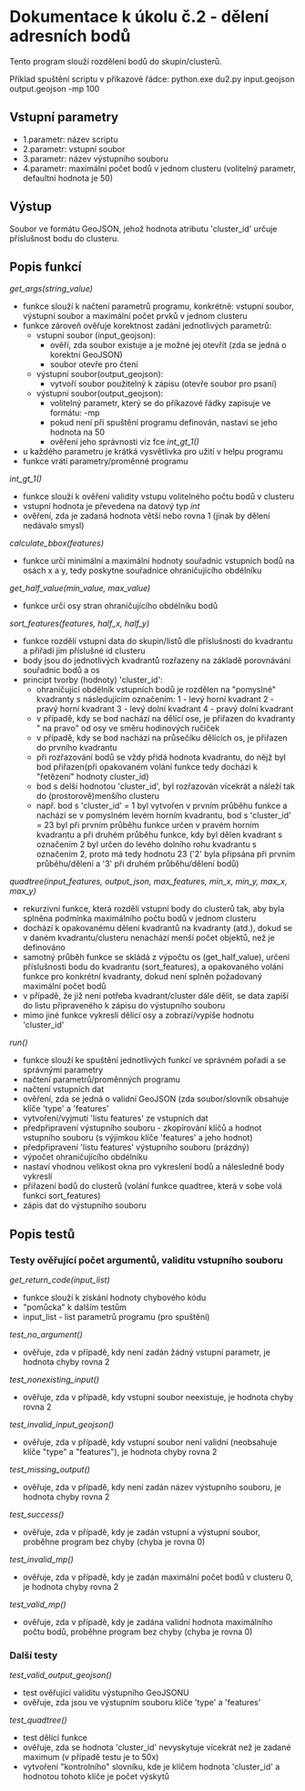 # Dokumentace k úkolu č.2  - dělení adresních bodů

Tento program slouží rozdělení bodů do skupin/clusterů.

Příklad spuštění scriptu v příkazové řádce:
python.exe  du2.py  input.geojson  output.geojson  -mp 100


## Vstupní parametry
  * 1.parametr: název scriptu
  * 2.parametr: vstupní soubor
  * 3.parametr: název výstupního souboru
  * 4.parametr: maximální počet bodů v jednom clusteru (volitelný parametr, defaultní hodnota je 50)


## Výstup
Soubor ve formátu GeoJSON, jehož hodnota atributu 'cluster_id' určuje příslušnost bodu do clusteru.


## Popis funkcí

*get_args(string_value)*
 * funkce slouží k načtení parametrů programu, konkrétně: vstupní soubor, výstupní soubor a maximální počet prvků
    v jednom clusteru
 * funkce zároveň ověřuje korektnost zadání jednotlivých parametrů:
   - vstupní soubor (input_geojson):
     - ověří, zda soubor existuje a je možné jej otevřít (zda se jedná o korektní GeoJSON)
     - soubor otevře pro čtení
   - výstupní soubor(output_geojson):
     - vytvoří soubor použitelný k zápisu (otevře soubor pro psaní)
   - výstupní soubor(output_geojson):
     - volitelný parametr, který se do příkazové řádky zapisuje ve formátu: -mp <hodnota>
     - pokud není při spuštění programu definován, nastaví se jeho hodnota na 50
     - ověření jeho správnosti viz fce *int_gt_1()*
 * u každého parametru je krátká vysvětlivka pro užití v helpu programu
 * funkce vrátí parametry/proměnné programu


*int_gt_1()*
 * funkce slouží k ověření validity vstupu volitelného počtu bodů v clusteru
 * vstupní hodnota je převedena na datový typ *int*
 * ověření, zda je zadaná hodnota větší nebo rovna 1 (jinak by dělení nedávalo smysl)


*calculate_bbox(features)*
 * funkce určí minimální a maximální hodnoty souřadnic vstupních bodů na osách x a y, tedy poskytne souřadnice
 ohraničujícího obdélníku

 
*get_half_value(min_value, max_value)*
 * funkce určí osy stran ohraničujícího obdélníku bodů


*sort_features(features, half_x, half_y)*
 * funkce rozdělí vstupní data do skupin/listů dle příslušnosti do kvadrantu a přiřadí jim příslušné id clusteru
 * body jsou do jednotlivých kvadrantů rozřazeny na základě porovnávání souřadnic bodů a os
 * principt tvorby (hodnoty) 'cluster_id':
   - ohraničující obdélník vstupních bodů je rozdělen na "pomyslné" kvadranty s následujícím označením:
	 1 - levý horní kvadrant
	 2 - pravý horní kvadrant
	 3 - levý dolní kvadrant
	 4 - pravý dolní kvadrant
   - v případě, kdy se bod nachází na dělící ose, je přiřazen do kvadranty " na pravo" od osy ve směru hodinových
   ručiček
   - v případě, kdy se bod nachází na průsečíku dělících os, je přiřazen do prvního kvadrantu
   - při rozřazování bodů se vždy přidá hodnota kvadrantu, do nějž byl bod přiřazen(při opakovaném volání funkce tedy
     dochází k "řetězení" hodnoty cluster_id)
   - bod s delší hodnotou 'cluster_id', byl rozřazován vícekrát a náleží tak do (prostorově)menšího clusteru
   - např. bod s 'cluster_id' = 1 byl vytvořen v prvním průběhu funkce a nachází se v pomyslném levém horním kvadrantu,
   bod s 'cluster_id' = 23 byl při prvním průběhu funkce určen v pravém horním kvadrantu a při druhém průběhu funkce,
   kdy byl dělen kvadrant s označením 2 byl určen do levého dolního rohu kvadrantu s označením 2, proto má tedy 
   hodnotu 23 ('2' byla připsána při prvním průběhu/dělení a '3' při druhém průběhu/dělení bodů)


*quadtree(input_features, output_json, max_features, min_x, min_y, max_x, max_y)*
 * rekurzivní funkce, která rozdělí vstupní body do clusterů tak, aby byla splněna podmínka maximálního počtu bodů v 
 jednom clusteru
 * dochází k opakovanému dělení kvadrantů na kvadranty (atd.), dokud se v daném kvadrantu/clusteru nenachází menší počet
  objektů, než je definováno
 * samotný průběh funkce se skládá z výpočtu os (get_half_value), určení příslušnosti bodu do kvadrantu (sort_features),
  a opakovaného volání funkce pro konkrétní kvadranty, dokud není splněn požadovaný maximální počet bodů
 * v případě, že již není potřeba kvadrant/cluster dále dělit, se data zapíší do listu připraveného k zápisu
  do výstupního souboru
 * mimo jiné funkce vykreslí dělící osy a zobrazí/vypíše hodnotu 'cluster_id'

*run()*
 * funkce slouží ke spuštění jednotlivých funkcí ve správném pořadí a se správnými parametry
 * načtení parametrů/proměnných programu
 * načtení vstupních dat
 * ověření, zda se jedná o validní GeoJSON (zda soubor/slovník obsahuje klíče 'type' a 'features'
 * vytvoření/vyjmutí 'listu features' ze vstupních dat
 * předpřipravení výstupního souboru - zkopírování klíčů a hodnot vstupního souboru (s výjimkou klíče 'features' a jeho hodnot)
 * předpřipravení 'listu features' výstupního souboru (prázdný)
 * výpočet ohraničujícího obdélníku
 * nastaví vhodnou velikost okna pro vykreslení bodů a nálesledně body vykreslí
 * přiřazení bodů do clusterů (volání funkce quadtree, která v sobe volá funkci sort_features)
 * zápis dat do výstupního souboru

## Popis testů

### Testy ověřující počet argumentů, validitu vstupního souboru

*get_return_code(input_list)*
 * funkce slouží k získání hodnoty chybového kódu 
 * "pomůcka" k dalším testům
 * input_list - list parametrů programu (pro spuštění)

*test_no_argument()*
 * ověřuje, zda v případě, kdy není zadán žádný vstupní parametr, je hodnota chyby rovna 2

*test_nonexisting_input()*
 * ověřuje, zda v případě, kdy vstupní soubor neexistuje, je hodnota chyby rovna 2
 
*test_invalid_input_geojson()*
 * ověřuje, zda v případě, kdy vstupní soubor není validní (neobsahuje klíče "type" a "features"), je hodnota chyby
 rovna 2


*test_missing_output()*
 * ověřuje, zda v případě, kdy není zadán název výstupního souboru, je hodnota chyby rovna 2

*test_success()*
 * ověřuje, zda v případě, kdy je zadán vstupní a výstupní soubor, proběhne program bez chyby (chyba je rovna 0)

*test_invalid_mp()*
 * ověřuje, zda v případě, kdy je zadán maximální počet bodů v clusteru 0, je hodnota chyby rovna 2

*test_valid_mp()*
 * ověřuje, zda v případě, kdy je zadána validní hodnota maximálního počtu bodů, proběhne program bez chyby (chyba je rovna 0)

### Další testy

*test_valid_output_geojson()*
 * test ověřující validitu výstupního GeoJSONU
 * ověřuje, zda jsou ve výstupním souboru klíče 'type' a 'features'
 

*test_quadtree()*
 * test dělící funkce
 * ověřuje, zda se hodnota 'cluster_id' nevyskytuje vícekrát než je zadané maximum (v případě testu je to 50x)
 * vytvoření "kontrolního" slovníku, kde je klíčem hodnota 'cluster_id' a hodnotou tohoto klíče je počet výskytů






 

